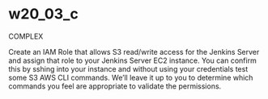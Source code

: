 # w20_03_c

COMPLEX

Create an IAM Role that allows S3 read/write access for the Jenkins Server and assign that role to your Jenkins Server EC2 instance.
You can confirm this by sshing into your instance and without using your credentials test some S3 AWS CLI commands. We’ll leave it up to you to determine which commands you feel are appropriate to validate the permissions.